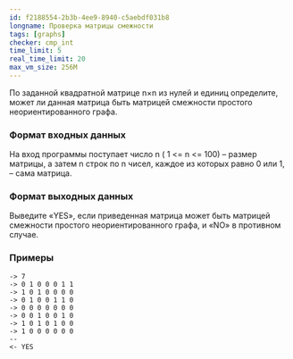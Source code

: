 ```yaml
---
id: f2188554-2b3b-4ee9-8940-c5aebdf031b8
longname: Проверка матрицы смежности
tags: [graphs]
checker: cmp_int
time_limit: 5
real_time_limit: 20
max_vm_size: 256M
---
```


По заданной квадратной матрице n×n из нулей и единиц определите, может ли данная матрица быть матрицей смежности простого неориентированного графа.

### Формат входных данных

На вход программы поступает число n ( 1 <= n <= 100) – размер матрицы, а затем n строк по n чисел, каждое из которых равно 0 или 1, – сама матрица.

### Формат выходных данных

Выведите  «YES», если приведенная матрица может быть матрицей смежности простого неориентированного графа, и «NO» в противном случае.

### Примеры

```
-> 7
-> 0 1 0 0 0 1 1
-> 1 0 1 0 0 0 0
-> 0 1 0 0 1 1 0
-> 0 0 0 0 0 0 0
-> 0 0 1 0 0 1 0
-> 1 0 1 0 1 0 0
-> 1 0 0 0 0 0 0
--
<- YES
```